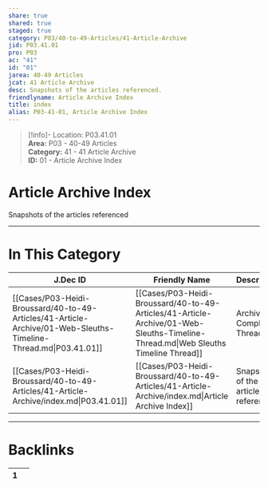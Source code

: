```yaml
---  
share: true  
shared: true  
staged: true  
category: P03/40-to-49-Articles/41-Article-Archive  
jid: P03.41.01  
pro: P03  
ac: "41"  
id: "01"  
jarea: 40-49 Articles  
jcat: 41 Article Archive  
desc: Snapshots of the articles referenced.  
friendlyname: Article Archive Index  
title: index  
alias: P03-41-01, Article Archive Index  
---  
```

  
>[!info]- Location: P03.41.01  
>**Area:** P03 - 40-49 Articles  
>**Category:** 41 - 41 Article Archive  
>**ID:** 01 - Article Archive Index  
  
# Article Archive Index  
  
Snapshots of the articles referenced  
   
  
  
---  
# In This Category  
  
| J.Dec ID                                                                                                        | Friendly Name                                                                                                                     | Description                           |  
| --------------------------------------------------------------------------------------------------------------- | --------------------------------------------------------------------------------------------------------------------------------- | ------------------------------------- |  
| [[Cases/P03-Heidi-Broussard/40-to-49-Articles/41-Article-Archive/01-Web-Sleuths-Timeline-Thread.md\|P03.41.01]] | [[Cases/P03-Heidi-Broussard/40-to-49-Articles/41-Article-Archive/01-Web-Sleuths-Timeline-Thread.md\|Web Sleuths Timeline Thread]] | Archive of Complete Thread            |  
| [[Cases/P03-Heidi-Broussard/40-to-49-Articles/41-Article-Archive/index.md\|P03.41.01]]                          | [[Cases/P03-Heidi-Broussard/40-to-49-Articles/41-Article-Archive/index.md\|Article Archive Index]]                                | Snapshots of the articles referenced. |  
  
  
---  
# Backlinks  
<div><table class="dataview table-view-table"><thead class="table-view-thead"><tr class="table-view-tr-header"><th class="table-view-th"><span></span><span class="dataview small-text">1</span></th><th class="table-view-th"><span></span></th></tr></thead><tbody class="table-view-tbody"></tbody></table></div>
